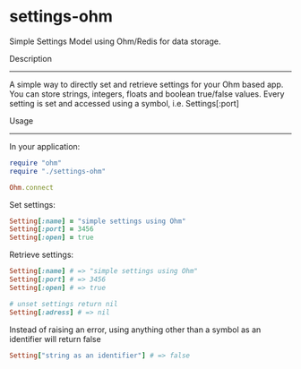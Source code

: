 settings-ohm
============

Simple Settings Model using Ohm/Redis for data storage. 

Description
___________

A simple way to directly set and retrieve settings for your Ohm based app.
You can store strings, integers, floats and boolean true/false values.
Every setting is set and accessed using a symbol, i.e. Settings[:port]

Usage
_____

In your application:

```ruby
require "ohm"
require "./settings-ohm"

Ohm.connect
```

Set settings:

```ruby
Setting[:name] = "simple settings using Ohm"
Setting[:port] = 3456
Setting[:open] = true
```

Retrieve settings:

```ruby
Setting[:name] # => "simple settings using Ohm"
Setting[:port] # => 3456
Setting[:open] # => true

# unset settings return nil
Setting[:adress] # => nil

```

Instead of raising an error, using anything other than a symbol as an identifier will return false

```ruby
Setting["string as an identifier"] # => false

```